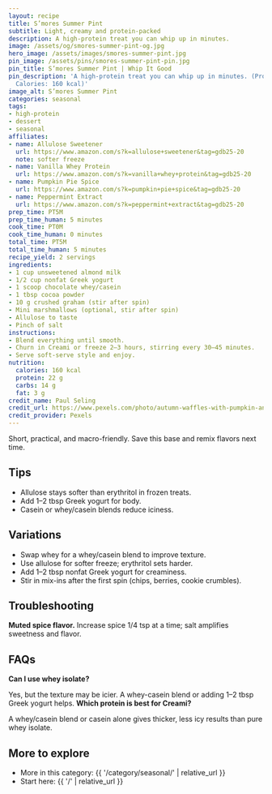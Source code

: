 ```yaml
---
layout: recipe
title: S’mores Summer Pint
subtitle: Light, creamy and protein-packed
description: A high-protein treat you can whip up in minutes.
image: /assets/og/smores-summer-pint-og.jpg
hero_image: /assets/images/smores-summer-pint.jpg
pin_image: /assets/pins/smores-summer-pint-pin.jpg
pin_title: S’mores Summer Pint | Whip It Good
pin_description: 'A high-protein treat you can whip up in minutes. (Protein: 22 g,
  Calories: 160 kcal)'
image_alt: S’mores Summer Pint
categories: seasonal
tags:
- high-protein
- dessert
- seasonal
affiliates:
- name: Allulose Sweetener
  url: https://www.amazon.com/s?k=allulose+sweetener&tag=gdb25-20
  note: softer freeze
- name: Vanilla Whey Protein
  url: https://www.amazon.com/s?k=vanilla+whey+protein&tag=gdb25-20
- name: Pumpkin Pie Spice
  url: https://www.amazon.com/s?k=pumpkin+pie+spice&tag=gdb25-20
- name: Peppermint Extract
  url: https://www.amazon.com/s?k=peppermint+extract&tag=gdb25-20
prep_time: PT5M
prep_time_human: 5 minutes
cook_time: PT0M
cook_time_human: 0 minutes
total_time: PT5M
total_time_human: 5 minutes
recipe_yield: 2 servings
ingredients:
- 1 cup unsweetened almond milk
- 1/2 cup nonfat Greek yogurt
- 1 scoop chocolate whey/casein
- 1 tbsp cocoa powder
- 10 g crushed graham (stir after spin)
- Mini marshmallows (optional, stir after spin)
- Allulose to taste
- Pinch of salt
instructions:
- Blend everything until smooth.
- Churn in Creami or freeze 2–3 hours, stirring every 30–45 minutes.
- Serve soft-serve style and enjoy.
nutrition:
  calories: 160 kcal
  protein: 22 g
  carbs: 14 g
  fat: 3 g
credit_name: Paul Seling
credit_url: https://www.pexels.com/photo/autumn-waffles-with-pumpkin-and-candles-29156027/
credit_provider: Pexels
---
```

Short, practical, and macro-friendly. Save this base and remix flavors next time.

## Tips
- Allulose stays softer than erythritol in frozen treats.
- Add 1–2 tbsp Greek yogurt for body.
- Casein or whey/casein blends reduce iciness.

## Variations
- Swap whey for a whey/casein blend to improve texture.
- Use allulose for softer freeze; erythritol sets harder.
- Add 1–2 tbsp nonfat Greek yogurt for creaminess.
- Stir in mix-ins after the first spin (chips, berries, cookie crumbles).

## Troubleshooting
**Muted spice flavor.** Increase spice 1/4 tsp at a time; salt amplifies sweetness and flavor.

## FAQs
**Can I use whey isolate?**

Yes, but the texture may be icier. A whey-casein blend or adding 1–2 tbsp Greek yogurt helps.
**Which protein is best for Creami?**

A whey/casein blend or casein alone gives thicker, less icy results than pure whey isolate.

## More to explore
- More in this category: {{ '/category/seasonal/' | relative_url }}
- Start here: {{ '/' | relative_url }}
